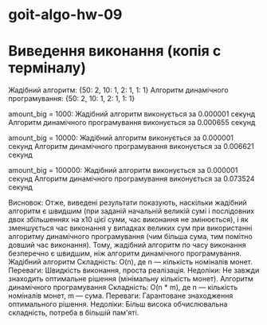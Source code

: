 # goit-algo-hw-09
# Виведення виконання (копія с терміналу)
Жадібний алгоритм: {50: 2, 10: 1, 2: 1, 1: 1}
Алгоритм динамічного програмування: {50: 2, 10: 1, 2: 1, 1: 1}

amount_big = 1000:
Жадібний алгоритм виконується за 0.000001 секунд
Алгоритм динамічного програмування виконується за 0.000655 секунд
 
amount_big = 10000:
 Жадібний алгоритм виконується за 0.000001 секунд
Алгоритм динамічного програмування виконується за 0.006621 секунд

amount_big = 100000:
Жадібний алгоритм виконується за 0.000001 секунд
Алгоритм динамічного програмування виконується за 0.073524 секунд

Висновок: Отже, виведені результати показують, наскільки жадібний алгоритм є швидшим (при заданій начальній великій сумі і послідовних двох збільшеннях на х10 цієї суми, час виконання не змінюється), і як зменшується час виконання у випадках великих сум при використанні алгоритму динамічного програмування (чим більша сума, тим помітно довший час виконання). Тому, жадібний алгоритм по часу виконання безперечно є швидшим, ніж алгоритм динамічного програмування.
Жадібний алгоритм
Складність: O(n), де n — кількість номіналів монет.
Переваги: Швидкість виконання, проста реалізація.
Недоліки: Не завжди знаходить оптимальне рішення (мінімальну кількість монет).
Алгоритм динамічного програмування
Складність: O(n * m), де n — кількість номіналів монет, m — сума.
Переваги: Гарантоване знаходження оптимального рішення.
Недоліки: Більш висока обчислювальна складність, потреба в більшій пам'яті.
